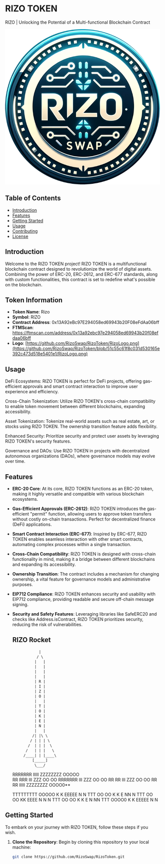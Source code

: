 # RIZO TOKEN

RIZO | Unlocking the Potential of a Multi-functional Blockchain Contract

![RIZO TOKEN](RizoLogo.png)

## Table of Contents

- [Introduction](#introduction)
- [Features](#features)
- [Getting Started](#getting-started)
- [Usage](#usage)
- [Contributing](#contributing)
- [License](#license)

## Introduction

Welcome to the RIZO TOKEN project! RIZO TOKEN is a multifunctional blockchain contract designed to revolutionize the world of digital assets. Combining the power of ERC-20, ERC-2612, and ERC-677 standards, along with custom functionalities, this contract is set to redefine what's possible on the blockchain.

## Token Information

- **Token Name**: Rizo
- **Symbol**: RIZO
- **Contract Address**: 0x13A92eBc97E294058ed69943b20F08eFdAa06bff
- **FTMScan**: https://ftmscan.com/address/0x13a92ebc97e294058ed69943b20f08efdaa06bff
- **Logo**: [https://github.com/RizoSwap/RizoToken/RizoLogo.png](https://github.com/RizoSwap/RizoToken/blob/51c55c61f8c031d530165e392c473d518e5401e1/RizoLogo.png)

## Usage
DeFi Ecosystems: RIZO TOKEN is perfect for DeFi projects, offering gas-efficient approvals and smart contract interaction to improve user experience and efficiency.

Cross-Chain Tokenization: Utilize RIZO TOKEN's cross-chain compatibility to enable token movement between different blockchains, expanding accessibility.

Asset Tokenization: Tokenize real-world assets such as real estate, art, or stocks using RIZO TOKEN. The ownership transition feature adds flexibility.

Enhanced Security: Prioritize security and protect user assets by leveraging RIZO TOKEN's security features.

Governance and DAOs: Use RIZO TOKEN in projects with decentralized autonomous organizations (DAOs), where governance models may evolve over time.

## Features

- **ERC-20 Core**: At its core, RIZO TOKEN functions as an ERC-20 token, making it highly versatile and compatible with various blockchain ecosystems.

- **Gas-Efficient Approvals (ERC-2612)**: RIZO TOKEN introduces the gas-efficient "permit" function, allowing users to approve token transfers without costly on-chain transactions. Perfect for decentralized finance (DeFi) applications.

- **Smart Contract Interaction (ERC-677)**: Inspired by ERC-677, RIZO TOKEN enables seamless interaction with other smart contracts, automating complex processes within a single transaction.

- **Cross-Chain Compatibility**: RIZO TOKEN is designed with cross-chain functionality in mind, making it a bridge between different blockchains and expanding its accessibility.

- **Ownership Transition**: The contract includes a mechanism for changing ownership, a vital feature for governance models and administrative purposes.

- **EIP712 Compliance**: RIZO TOKEN enhances security and usability with EIP712 compliance, providing readable and secure off-chain message signing.

- **Security and Safety Features**: Leveraging libraries like SafeERC20 and checks like Address.isContract, RIZO TOKEN prioritizes security, reducing the risk of vulnerabilities.

  ## RIZO Rocket


                  
                  |
                 / \
                |   |
                |   |
                |   |
                |   |
                | R |
                | I |
                | Z |
                | O |
                |   |
                | T |
                | O |
                | K |
                | E |
                | N |
                |   |
               /| |\ \
              / | | | \
             /  | | |  \
            /   | | |   \
           /____| | |____\
               [_____]
                \___/


   RRRRRRR  IIIII ZZZZZZZZ   OOOOO  
   RR   RRR  III     ZZZ   OO     OO 
   RRRRRRR   III   ZZZ     OO     OO 
   RR  RR    III  ZZZ      OO     OO 
   RR   RR  IIIII ZZZZZZZZ   OOOO0**  

    TTTTTTTTT OOOOO  K  K EEEEE  N   N 
       TTT   OO   OO K K  E      NN  N 
       TTT   OO   OO KK   EEEE   N N N 
       TTT   OO   OO K K  E      N  NN 
       TTT    OOOO0  K  K EEEEE  N   N




  

## Getting Started

To embark on your journey with RIZO TOKEN, follow these steps if you wish.

1. **Clone the Repository**: Begin by cloning this repository to your local machine:

   ```bash
   git clone https://github.com/RizoSwap/RizoToken.git
